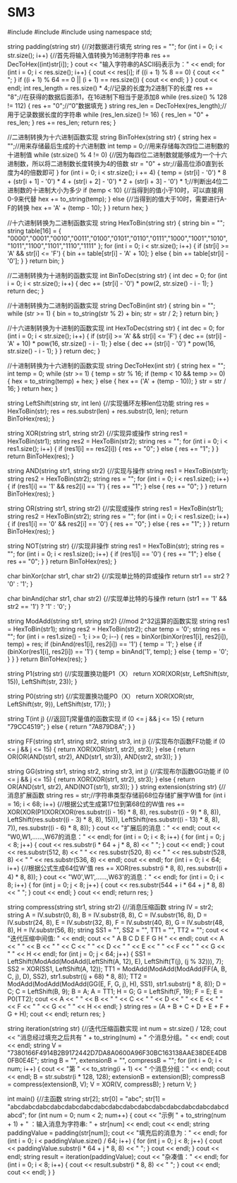 # SM3
#include <iostream>
#include <string>
#include <cmath>
using namespace std;



string padding(string str) {//对数据进行填充 
	string res = "";
	for (int i = 0; i < str.size(); i++) {//首先将输入值转换为16进制字符串
		res += DecToHex((int)str[i]);
	}
	cout << "输入字符串的ASCII码表示为：" << endl;
	for (int i = 0; i < res.size(); i++) {
		cout << res[i];
		if ((i + 1) % 8 == 0) {
			cout << "  ";
		}
		if ((i + 1) % 64 == 0 || (i + 1) == res.size()) {
			cout << endl;
		}
	}
	cout << endl;
	int res_length = res.size() * 4;//记录的长度为2进制下的长度
	res += "8";//在获得的数据后面添1，在16进制下相当于是添加8
	while (res.size() % 128 != 112) {
		res += "0";//“0”数据填充
	}
	string res_len = DecToHex(res_length);//用于记录数据长度的字符串
	while (res_len.size() != 16) {
		res_len = "0" + res_len;
	}
	res += res_len;
	return res;
}




//二进制转换为十六进制函数实现
string BinToHex(string str) {
	string hex = "";//用来存储最后生成的十六进制数
	int temp = 0;//用来存储每次四位二进制数的十进制值
	while (str.size() % 4 != 0) {//因为每四位二进制数就能够成为一个十六进制数，所以将二进制数长度转换为4的倍数
		str = "0" + str;//最高位添0直到长度为4的倍数即可
	}
	for (int i = 0; i < str.size(); i += 4) {
		temp = (str[i] - '0') * 8 + (str[i + 1] - '0') * 4 + (str[i + 2] - '0') * 2 + (str[i + 3] - '0') * 1;//判断出4位二进制数的十进制大小为多少
		if (temp < 10) {//当得到的值小于10时，可以直接用0-9来代替
			hex += to_string(temp);
		}
		else {//当得到的值大于10时，需要进行A-F的转换
			hex += 'A' + (temp - 10);
		}
	}
	return hex;
}

//十六进制转换为二进制函数实现
string HexToBin(string str) {
	string bin = "";
	string table[16] = { "0000","0001","0010","0011","0100","0101","0110","0111","1000","1001","1010","1011","1100","1101","1110","1111" };
	for (int i = 0; i < str.size(); i++) {
		if (str[i] >= 'A' && str[i] <= 'F') {
			bin += table[str[i] - 'A' + 10];
		}
		else {
			bin += table[str[i] - '0'];
		}
	}
	return bin;
}

//二进制转换为十进制的函数实现
int BinToDec(string str) {
	int dec = 0;
	for (int i = 0; i < str.size(); i++) {
		dec += (str[i] - '0') * pow(2, str.size() - i - 1);
	}
	return dec;
}

//十进制转换为二进制的函数实现
string DecToBin(int str) {
	string bin = "";
	while (str >= 1) {
		bin = to_string(str % 2) + bin;
		str = str / 2;
	}
	return bin;
}

//十六进制转换为十进制的函数实现
int HexToDec(string str) {
	int dec = 0;
	for (int i = 0; i < str.size(); i++) {
		if (str[i] >= 'A' && str[i] <= 'F') {
			dec += (str[i] - 'A' + 10) * pow(16, str.size() - i - 1);
		}
		else {
			dec += (str[i] - '0') * pow(16, str.size() - i - 1);
		}
	}
	return dec;
}

//十进制转换为十六进制的函数实现
string DecToHex(int str) {
	string hex = "";
	int temp = 0;
	while (str >= 1) {
		temp = str % 16;
		if (temp < 10 && temp >= 0) {
			hex = to_string(temp) + hex;
		}
		else {
			hex += ('A' + (temp - 10));
		}
		str = str / 16;
	}
	return hex;
}




string LeftShift(string str, int len) {//实现循环左移len位功能
	string res = HexToBin(str);
	res = res.substr(len) + res.substr(0, len);
	return BinToHex(res);
}

string XOR(string str1, string str2) {//实现异或操作
	string res1 = HexToBin(str1);
	string res2 = HexToBin(str2);
	string res = "";
	for (int i = 0; i < res1.size(); i++) {
		if (res1[i] == res2[i]) {
			res += "0";
		}
		else {
			res += "1";
		}
	}
	return BinToHex(res);
}

string AND(string str1, string str2) {//实现与操作
	string res1 = HexToBin(str1);
	string res2 = HexToBin(str2);
	string res = "";
	for (int i = 0; i < res1.size(); i++) {
		if (res1[i] == '1' && res2[i] == '1') {
			res += "1";
		}
		else {
			res += "0";
		}
	}
	return BinToHex(res);
}

string OR(string str1, string str2) {//实现或操作
	string res1 = HexToBin(str1);
	string res2 = HexToBin(str2);
	string res = "";
	for (int i = 0; i < res1.size(); i++) {
		if (res1[i] == '0' && res2[i] == '0') {
			res += "0";
		}
		else {
			res += "1";
		}
	}
	return BinToHex(res);
}

string NOT(string str) {//实现非操作
	string res1 = HexToBin(str);
	string res = "";
	for (int i = 0; i < res1.size(); i++) {
		if (res1[i] == '0') {
			res += "1";
		}
		else {
			res += "0";
		}
	}
	return BinToHex(res);
}

char binXor(char str1, char str2) {//实现单比特的异或操作
	return str1 == str2 ? '0' : '1';
}

char binAnd(char str1, char str2) {//实现单比特的与操作
	return (str1 == '1' && str2 == '1') ? '1' : '0';
}

string ModAdd(string str1, string str2) {//mod 2^32运算的函数实现
	string res1 = HexToBin(str1);
	string res2 = HexToBin(str2);
	char temp = '0';
	string res = "";
	for (int i = res1.size() - 1; i >= 0; i--) {
		res = binXor(binXor(res1[i], res2[i]), temp) + res;
		if (binAnd(res1[i], res2[i]) == '1') {
			temp = '1';
		}
		else {
			if (binXor(res1[i], res2[i]) == '1') {
				temp = binAnd('1', temp);
			}
			else {
				temp = '0';
			}
		}
	}
	return BinToHex(res);
}

string P1(string str) {//实现置换功能P1（X）
	return XOR(XOR(str, LeftShift(str, 15)), LeftShift(str, 23));
}

string P0(string str) {//实现置换功能P0（X）
	return XOR(XOR(str, LeftShift(str, 9)), LeftShift(str, 17));
}

string T(int j) {//返回Tj常量值的函数实现
	if (0 <= j && j <= 15) {
		return "79CC4519";
	}
	else {
		return "7A879D8A";
	}
}

string FF(string str1, string str2, string str3, int j) {//实现布尔函数FF功能
	if (0 <= j && j <= 15) {
		return XOR(XOR(str1, str2), str3);
	}
	else {
		return OR(OR(AND(str1, str2), AND(str1, str3)), AND(str2, str3));
	}
}

string GG(string str1, string str2, string str3, int j) {//实现布尔函数GG功能
	if (0 <= j && j <= 15) {
		return XOR(XOR(str1, str2), str3);
	}
	else {
		return OR(AND(str1, str2), AND(NOT(str1), str3));
	}
}
string extension(string str) {//消息扩展函数
	string res = str;//字符串类型存储前68位存储扩展字W值
	for (int i = 16; i < 68; i++) {//根据公式生成第17位到第68位的W值
		res += XOR(XOR(P1(XOR(XOR(res.substr((i - 16) * 8, 8), res.substr((i - 9) * 8, 8)), LeftShift(res.substr((i - 3) * 8, 8), 15))), LeftShift(res.substr((i - 13) * 8, 8), 7)), res.substr((i - 6) * 8, 8));
	}
	cout << "扩展后的消息：" << endl;
	cout << "W0,W1,……,W67的消息：" << endl;
	for (int i = 0; i < 8; i++) {
		for (int j = 0; j < 8; j++) {
			cout << res.substr(i * 64 + j * 8, 8) << "  ";
		}
		cout << endl;
	}
	cout << res.substr(512, 8) << "  " << res.substr(520, 8) << "  " << res.substr(528, 8) << "  " << res.substr(536, 8) << endl;
	cout << endl;
	for (int i = 0; i < 64; i++) {//根据公式生成64位W'值
		res += XOR(res.substr(i * 8, 8), res.substr((i + 4) * 8, 8));
	}
	cout << "W0',W1',……,W63'的消息：" << endl;
	for (int i = 0; i < 8; i++) {
		for (int j = 0; j < 8; j++) {
			cout << res.substr(544 + i * 64 + j * 8, 8) << "  ";
		}
		cout << endl;
	}
	cout << endl;
	return res;
}

string compress(string str1, string str2) {//消息压缩函数
	string IV = str2;
	string A = IV.substr(0, 8), B = IV.substr(8, 8), C = IV.substr(16, 8), D = IV.substr(24, 8), E = IV.substr(32, 8), F = IV.substr(40, 8), G = IV.substr(48, 8), H = IV.substr(56, 8);
	string SS1 = "", SS2 = "", TT1 = "", TT2 = "";
	cout << "迭代压缩中间值: " << endl;
	cout << "    A         B         C         D         E         F        G         H " << endl;
	cout << A << "  " << B << "  " << C << "  " << D << "  " << E << "  " << F << "  " << G << "  " << H << endl;
	for (int j = 0; j < 64; j++) {
		SS1 = LeftShift(ModAdd(ModAdd(LeftShift(A, 12), E), LeftShift(T(j), (j % 32))), 7);
		SS2 = XOR(SS1, LeftShift(A, 12));
		TT1 = ModAdd(ModAdd(ModAdd(FF(A, B, C, j), D), SS2), str1.substr((j + 68) * 8, 8));
		TT2 = ModAdd(ModAdd(ModAdd(GG(E, F, G, j), H), SS1), str1.substr(j * 8, 8));
		D = C;
		C = LeftShift(B, 9);
		B = A;
		A = TT1;
		H = G;
		G = LeftShift(F, 19);
		F = E;
		E = P0(TT2);
		cout << A << "  " << B << "  " << C << "  " << D << "  " << E << "  " << F << "  " << G << "  " << H << endl;
	}
	string res = (A + B + C + D + E + F + G + H);
	cout << endl;
	return res;
}

string iteration(string str) {//迭代压缩函数实现
	int num = str.size() / 128;
	cout << "消息经过填充之后共有 " + to_string(num) + " 个消息分组。" << endl;
	cout << endl;
	string V = "7380166F4914B2B9172442D7DA8A0600A96F30BC163138AAE38DEE4DB0FB0E4E";
	string B = "", extensionB = "", compressB = "";
	for (int i = 0; i < num; i++) {
		cout << "第 " << to_string(i + 1) << " 个消息分组：" << endl;
		cout << endl;
		B = str.substr(i * 128, 128);
		extensionB = extension(B);
		compressB = compress(extensionB, V);
		V = XOR(V, compressB);
	}
	return V;
}

int main() {//主函数
	string str[2];
	str[0] = "abc";
	str[1] = "abcdabcdabcdabcdabcdabcdabcdabcdabcdabcdabcdabcdabcdabcdabcdabcd";
	for (int num = 0; num < 2; num++) {
		cout << "示例 " + to_string(num + 1) + " ：输入消息为字符串: " + str[num] << endl;
		cout << endl;
		string paddingValue = padding(str[num]);
		cout << "填充后的消息为：" << endl;
		for (int i = 0; i < paddingValue.size() / 64; i++) {
			for (int j = 0; j < 8; j++) {
				cout << paddingValue.substr(i * 64 + j * 8, 8) << "  ";
			}
			cout << endl;
		}
		cout << endl;
		string result = iteration(paddingValue);
		cout << "杂凑值：" << endl;
		for (int i = 0; i < 8; i++) {
			cout << result.substr(i * 8, 8) << "  ";
		}
		cout << endl;
		cout << endl;
	}
}

